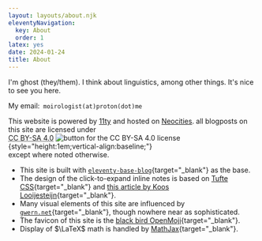 ```yaml
---
layout: layouts/about.njk
eleventyNavigation:
  key: About
  order: 1
latex: yes
date: 2024-01-24
title: About
---
```


I'm ghost (they/them). I think about linguistics, among other things. It's nice to see you here.

My email:` moirologist(at)proton(dot)me`

This website is powered by <a href="https://www.11ty.dev" target="_blank">11ty</a> and hosted on <a href="https://neocities.org" target="_blank">Neocities</a>. all blogposts on this site are licensed under <a href="http://creativecommons.org/licenses/by-sa/4.0/" target="_blank" style="display:inline-block; text-decoration:none;"><span style="text-decoration: underline dotted;">CC BY-SA 4.0</span><span>&nbsp;</span>![button for the CC BY-SA 4.0 license](/img/button/by-sa-88x31.png){style="height:1em;vertical-align:baseline;"}</a> except where noted otherwise.
* This site is built with [`eleventy-base-blog`](https://github.com/11ty/eleventy-base-blog){target="_blank"} as the base.
* The design of the click-to-expand inline notes is based on [Tufte CSS](https://edwardtufte.github.io/tufte-css){target="_blank"} and [this article by Koos Looijesteijn](https://www.kooslooijesteijn.net/blog/sidenotes-without-js){target="_blank"}.
* Many visual elements of this site are influenced by [`gwern.net`](https://gwern.net){target="_blank"}, though nowhere near as sophisticated.
* The favicon of this site is the [black bird OpenMoji](https://openmoji.org/library/emoji-1F426-200D-2B1B/){target="_blank"}.
* Display of $\LaTeX$ math is handled by [MathJax](https://www.mathjax.org/){target="_blank"}.

